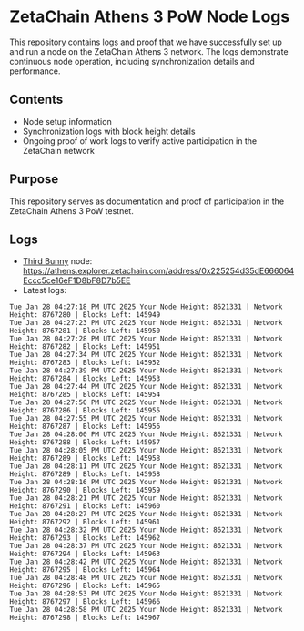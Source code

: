 # ZetaChain Athens 3 PoW Node Logs
This repository contains logs and proof that we have successfully set up and run a node on the ZetaChain Athens 3 network. The logs demonstrate continuous node operation, including synchronization details and performance.

## Contents
- Node setup information
- Synchronization logs with block height details
- Ongoing proof of work logs to verify active participation in the ZetaChain network

## Purpose
This repository serves as documentation and proof of participation in the ZetaChain Athens 3 PoW testnet.

## Logs

- [Third Bunny](https://thirdbunny.xyz/) node: https://athens.explorer.zetachain.com/address/0x225254d35dE666064Eccc5ce16eF1D8bF8D7b5EE
- Latest logs:
```
Tue Jan 28 04:27:18 PM UTC 2025 Your Node Height: 8621331 | Network Height: 8767280 | Blocks Left: 145949
Tue Jan 28 04:27:23 PM UTC 2025 Your Node Height: 8621331 | Network Height: 8767281 | Blocks Left: 145950
Tue Jan 28 04:27:28 PM UTC 2025 Your Node Height: 8621331 | Network Height: 8767282 | Blocks Left: 145951
Tue Jan 28 04:27:34 PM UTC 2025 Your Node Height: 8621331 | Network Height: 8767283 | Blocks Left: 145952
Tue Jan 28 04:27:39 PM UTC 2025 Your Node Height: 8621331 | Network Height: 8767284 | Blocks Left: 145953
Tue Jan 28 04:27:44 PM UTC 2025 Your Node Height: 8621331 | Network Height: 8767285 | Blocks Left: 145954
Tue Jan 28 04:27:50 PM UTC 2025 Your Node Height: 8621331 | Network Height: 8767286 | Blocks Left: 145955
Tue Jan 28 04:27:55 PM UTC 2025 Your Node Height: 8621331 | Network Height: 8767287 | Blocks Left: 145956
Tue Jan 28 04:28:00 PM UTC 2025 Your Node Height: 8621331 | Network Height: 8767288 | Blocks Left: 145957
Tue Jan 28 04:28:05 PM UTC 2025 Your Node Height: 8621331 | Network Height: 8767289 | Blocks Left: 145958
Tue Jan 28 04:28:11 PM UTC 2025 Your Node Height: 8621331 | Network Height: 8767289 | Blocks Left: 145958
Tue Jan 28 04:28:16 PM UTC 2025 Your Node Height: 8621331 | Network Height: 8767290 | Blocks Left: 145959
Tue Jan 28 04:28:21 PM UTC 2025 Your Node Height: 8621331 | Network Height: 8767291 | Blocks Left: 145960
Tue Jan 28 04:28:27 PM UTC 2025 Your Node Height: 8621331 | Network Height: 8767292 | Blocks Left: 145961
Tue Jan 28 04:28:32 PM UTC 2025 Your Node Height: 8621331 | Network Height: 8767293 | Blocks Left: 145962
Tue Jan 28 04:28:37 PM UTC 2025 Your Node Height: 8621331 | Network Height: 8767294 | Blocks Left: 145963
Tue Jan 28 04:28:42 PM UTC 2025 Your Node Height: 8621331 | Network Height: 8767295 | Blocks Left: 145964
Tue Jan 28 04:28:48 PM UTC 2025 Your Node Height: 8621331 | Network Height: 8767296 | Blocks Left: 145965
Tue Jan 28 04:28:53 PM UTC 2025 Your Node Height: 8621331 | Network Height: 8767297 | Blocks Left: 145966
Tue Jan 28 04:28:58 PM UTC 2025 Your Node Height: 8621331 | Network Height: 8767298 | Blocks Left: 145967
```
